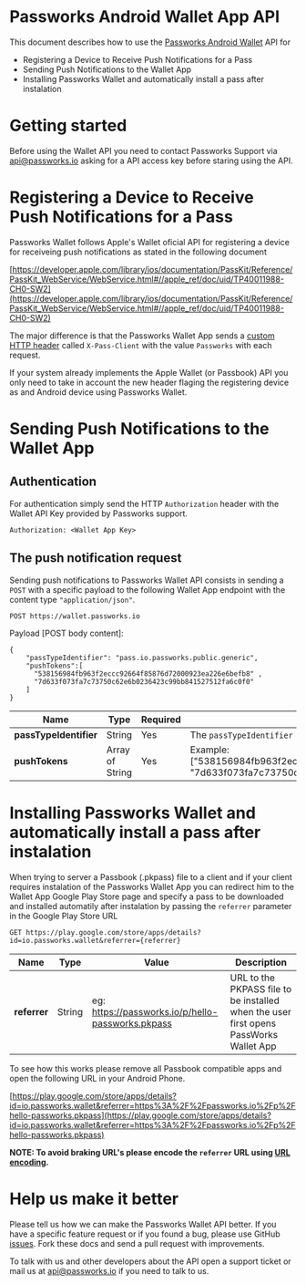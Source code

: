 # Passworks Android Wallet App API

This document describes how to use the [Passworks Android Wallet](https://play.google.com/store/apps/details?id=io.passworks.wallet) API for

- Registering a Device to Receive Push Notifications for a Pass
- Sending Push Notifications to the Wallet App
- Installing Passworks Wallet and automatically install a pass after instalation

# Getting started

Before using the Wallet API you need to contact Passworks Support via [api@passworks.io](mailto:api@passworks.io?subject=Android+Wallet+API+Key) asking for a API access key before staring using the API.


# Registering a Device to Receive Push Notifications for a Pass

Passworks Wallet follows Apple's Wallet oficial API for registering a device for receiveing push notifications as stated in the following document

[https://developer.apple.com/library/ios/documentation/PassKit/Reference/PassKit_WebService/WebService.html#//apple_ref/doc/uid/TP40011988-CH0-SW2](https://developer.apple.com/library/ios/documentation/PassKit/Reference/PassKit_WebService/WebService.html#//apple_ref/doc/uid/TP40011988-CH0-SW2)

The major difference is that the Passworks Wallet App sends a [custom HTTP  header](http://tools.ietf.org/html/rfc6648) called `X-Pass-Client` with the value `Passworks` with each request.

If your system already implements the Apple Wallet (or Passbook) API you only need to take in account the new header flaging the registering device as and Android device using Passworks Wallet.

# Sending Push Notifications to the Wallet App

## Authentication

For authentication simply send the  HTTP `Authorization` header with the Wallet API Key provided by Passworks support.

```
Authorization: <Wallet App Key>
```

## The push notification request

Sending push notifications to Passworks Wallet API consists in sending a `POST` with a specific payload to the following Wallet App endpoint with the content type `"application/json"`.

```
POST https://wallet.passworks.io
```

Payload [POST body content]:

```
{
	"passTypeIdentifier": "pass.io.passworks.public.generic",
	"pushTokens":[
	  "538156984fb963f2eccc92664f85876d72000923ea226e6befb8" ,
	  "7d633f073fa7c73750c62e6b0236423c99bb841527512fa6c0f0"
	]
}
```


|Name                | Type             | Required | Description                       |
|--------------------|------------------|----------|-------------------------|
| __passTypeIdentifier__ |  String          | Yes | The `passTypeIdentifier ` eg: *"pass.io.passworks.public.generic"*  |
| __pushTokens__    |  Array of String | Yes | Example: ["538156984fb963f2eccc92664f85876d72000923ea226e6befb8", "7d633f073fa7c73750c62e6b0236423c99bb841527512fa6c0f0"]


# Installing Passworks Wallet and automatically install a pass after instalation

When trying to server a Passbook (.pkpass) file to a client and if your client requires instalation of the Passworks Wallet App you can redirect him to the Wallet App Google Play Store page and specify a pass to be downloaded and installed automatily after instalation by passing the `referrer` parameter in the Google Play Store URL

```
GET https://play.google.com/store/apps/details?id=io.passworks.wallet&referrer={referrer}
```

| Name | Type| Value | Description |
|------|-------|-------------|-----|
| __referrer__ | String | eg: https://passworks.io/p/hello-passworks.pkpass | URL to the PKPASS file to be installed when the user first opens PassWorks Wallet App | 


To see how this works please remove all Passbook compatible apps and open the following URL in your Android Phone.

[https://play.google.com/store/apps/details?id=io.passworks.wallet&referrer=https%3A%2F%2Fpassworks.io%2Fp%2Fhello-passworks.pkpass](https://play.google.com/store/apps/details?id=io.passworks.wallet&referrer=https%3A%2F%2Fpassworks.io%2Fp%2Fhello-passworks.pkpass)

__NOTE: To avoid braking URL's please encode the `referrer` URL using [URL encoding](https://en.wikipedia.org/wiki/Percent-encoding).__


# Help us make it better

Please tell us how we can make the Passworks Wallet API better. If you have a specific feature request or if you found a bug, please use GitHub [issues](https://github.com/passworks/android-wallet-api/issues). Fork these docs and send a pull request with improvements.

To talk with us and other developers about the API open a support ticket or mail us at [api@passworks.io](mailto:api@passworks.io) if you need to talk to us.


